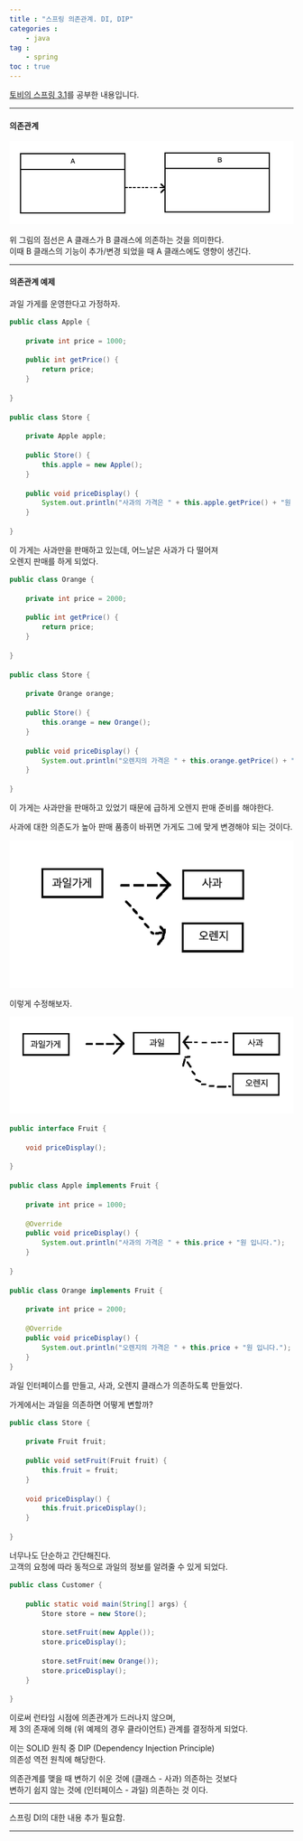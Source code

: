 ```yaml
---
title : "스프링 의존관계. DI, DIP"
categories : 
    - java
tag :
    - spring
toc : true
---
```


[토비의 스프링 3.1](http://www.yes24.com/Product/Goods/7516911)를 공부한 내용입니다.    

---

#### **의존관계**  
![error](/assets/images/study/toby-spring-3.1/01-spring-di.png)   

위 그림의 점선은 A 클래스가 B 클래스에 의존하는 것을 의미한다.  
이때 B 클래스의 기능이 추가/변경 되었을 때 A 클래스에도 영향이 생긴다.  

---

#### **의존관계 예제**  
과일 가게를 운영한다고 가정하자.  

```java
public class Apple {

    private int price = 1000;

    public int getPrice() {
        return price;
    }

}

public class Store {

    private Apple apple;

    public Store() {
        this.apple = new Apple();
    }

    public void priceDisplay() {
        System.out.println("사과의 가격은 " + this.apple.getPrice() + "원 입니다.");
    }

}
```

이 가게는 사과만을 판매하고 있는데, 어느날은 사과가 다 떨어져  
오렌지 판매를 하게 되었다.  

```java
public class Orange {

    private int price = 2000;

    public int getPrice() {
        return price;
    }

}

public class Store {
    
    private Orange orange;

    public Store() {
        this.orange = new Orange();
    }

    public void priceDisplay() {
        System.out.println("오렌지의 가격은 " + this.orange.getPrice() + "원 입니다.");
    }

}
```

이 가게는 사과만을 판매하고 있었기 때문에 급하게 오렌지 판매 준비를 해야한다.  

사과에 대한 의존도가 높아 판매 품종이 바뀌면 가게도 그에 맞게 변경해야 되는 것이다.  

![error](/assets/images/study/toby-spring-3.1/02-spring-di.png)   

이렇게 수정해보자.  

![error](/assets/images/study/toby-spring-3.1/03-spring-di.png)   


```java
public interface Fruit {

    void priceDisplay();

}

public class Apple implements Fruit {

    private int price = 1000;

    @Override
    public void priceDisplay() {
        System.out.println("사과의 가격은 " + this.price + "원 입니다.");
    }

}

public class Orange implements Fruit {

    private int price = 2000;

    @Override
    public void priceDisplay() {
        System.out.println("오렌지의 가격은 " + this.price + "원 입니다.");
    }
}
```

과일 인터페이스를 만들고, 사과, 오렌지 클래스가 의존하도록 만들었다.  

가게에서는 과일을 의존하면 어떻게 변할까?  

```java
public class Store {

    private Fruit fruit;

    public void setFruit(Fruit fruit) {
        this.fruit = fruit;
    }

    void priceDisplay() {
        this.fruit.priceDisplay();
    }

}
```

너무나도 단순하고 간단해진다.  
고객의 요청에 따라 동적으로 과일의 정보를 알려줄 수 있게 되었다.  

```java
public class Customer {

    public static void main(String[] args) {
        Store store = new Store();

        store.setFruit(new Apple());
        store.priceDisplay();
        
        store.setFruit(new Orange());
        store.priceDisplay();
    }

}
```

이로써 런타임 시점에 의존관계가 드러나지 않으며,  
제 3의 존재에 의해 (위 예제의 경우 클라이언트) 관계를 결정하게 되었다.

이는 SOLID 원칙 중 DIP (Dependency Injection Principle)  
의존성 역전 원칙에 해당한다.  

의존관계를 맺을 때 변하기 쉬운 것에 (클래스 - 사과) 의존하는 것보다  
변하기 쉽지 않는 것에 (인터페이스 - 과일) 의존하는 것 이다.  

---

스프링 DI의 대한 내용 추가 필요함.  

---